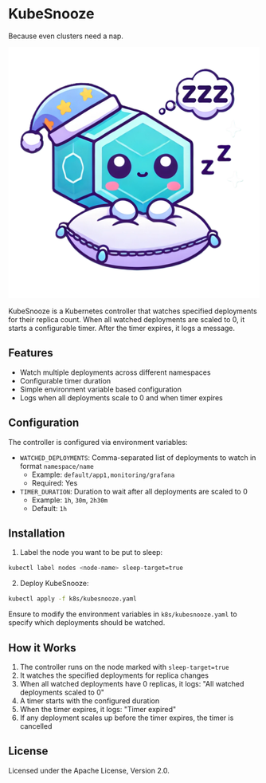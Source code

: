 # KubeSnooze

Because even clusters need a nap.

![KubeSnooze Logo](KubeSnooze.png)

KubeSnooze is a Kubernetes controller that watches specified deployments for their replica count. When all watched deployments are scaled to 0, it starts a configurable timer. After the timer expires, it logs a message.

## Features

- Watch multiple deployments across different namespaces
- Configurable timer duration
- Simple environment variable based configuration
- Logs when all deployments scale to 0 and when timer expires

## Configuration

The controller is configured via environment variables:

- `WATCHED_DEPLOYMENTS`: Comma-separated list of deployments to watch in format `namespace/name`
  - Example: `default/app1,monitoring/grafana`
  - Required: Yes
- `TIMER_DURATION`: Duration to wait after all deployments are scaled to 0
  - Example: `1h`, `30m`, `2h30m`
  - Default: `1h`

## Installation

1. Label the node you want to be put to sleep:

```bash
kubectl label nodes <node-name> sleep-target=true
```

2. Deploy KubeSnooze:

```bash
kubectl apply -f k8s/kubesnooze.yaml
```

Ensure to modify the environment variables in `k8s/kubesnooze.yaml` to specify which deployments should be watched.

## How it Works

1. The controller runs on the node marked with `sleep-target=true`
2. It watches the specified deployments for replica changes
3. When all watched deployments have 0 replicas, it logs: "All watched deployments scaled to 0"
4. A timer starts with the configured duration
5. When the timer expires, it logs: "Timer expired"
6. If any deployment scales up before the timer expires, the timer is cancelled

## License

Licensed under the Apache License, Version 2.0.
